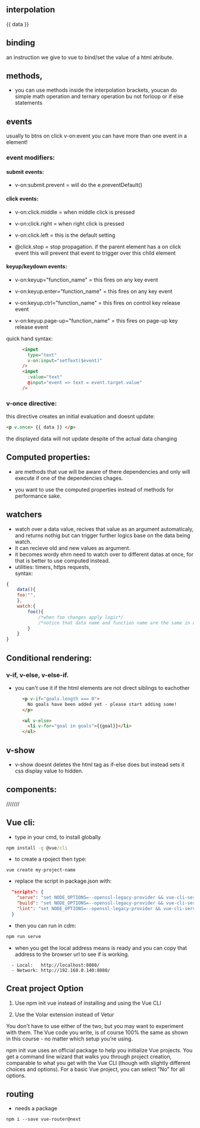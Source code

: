 ## interpolation
{{ data }}

## binding
an instruction we give to vue to bind/set the value of a html atribute.

## methods, 
- you can use methods inside the interpolation brackets, youcan do simple math operation and ternary operation bu not forloop or if else statements

## events
usually to btns on click v-on:event 
you can have more than one event in a element!
### event modifiers:

#### submit events:
- v-on:submit.prevent = will do the e.preventDefault()

#### click events:
- v-on:click.middle = when middle click is pressed
- v-on:click.right = when right click is pressed
- v-on:click.left = this is the default setting

- @click.stop = stop propagation. if the parent element has a on click event this will prevent that event to trigger over this child element

#### keyup/keydown events:
- v-on:keyup="function_name" = this fires on any key event

- v-on:keyup.enter="function_name" = this fires on any key event
- v-on:keyup.ctrl="function_name" = this fires on control key release event
- v-on:keyup.page-up="function_name" = this fires on page-up key release event

quick hand syntax:
```html
      <input
        type="text"
        v-on:input="setText($event)"
      />
      <input
        :value="text"
        @input="event => text = event.target.value"
      />
```
### v-once directive:

this directive creates an initial evaluation and doesnt update:

```html
<p v.once> {{ data }} </p>
```
the displayed data will not update despite of the actual data changing

## Computed properties:

- are methods that vue will be aware of there dependencies and only will execute if one of the dependencies chages.

- you want to use the computed properties instead of methods for performance sake.

## watchers

- watch over a data value, recives that value as an argument automaticaly, and returns nothig but can trigger further logics base on the data being watch.
- it can recieve old and new values as argument.
- it becomes wordy ehrn need to watch over to different datas at once, for that is better to use computed instead. 
- utilities: timers, https requests,  
syntax:
```js
{
    data(){
    foo:"",
    },
    watch:{
        foo(){
            /*when foo changes apply logic*/
            /*notice that data name and function name are the same in order to work*/
        }
    }
}
```
## Conditional rendering:
### v-if, v-else, v-else-if.

- you can't use it if the html elements are not direct siblings to eachother

```html
      <p v-if="goals.length === 0">
        No goals have been added yet - please start adding some!
      </p>

      <ul v-else>
        <li v-for="goal in goals">{{goal}}</li>
      </ul>
```

## v-show
- v-show doesnt deletes the html tag as if-else does but instead sets it css display value to hidden.

## components:

///////

## Vue cli:

- type in your cmd, to install globally 
```cmd
npm install -g @vue/cli
```

- to create a rpoject then type:
```cdm
vue create my-project-name
```
- replace the script in package.json with:

```json
  "scripts": {
    "serve": "set NODE_OPTIONS=--openssl-legacy-provider && vue-cli-service serve",
    "build": "set NODE_OPTIONS=--openssl-legacy-provider && vue-cli-service build",
    "lint": "set NODE_OPTIONS=--openssl-legacy-provider && vue-cli-service lint"
  }
```

- then you can run in cdm:
```cmd
npm run serve
```
- when you get the local address means is ready and you can copy that address to the browser url to see if is working.
```cdm
  - Local:   http://localhost:8080/
  - Network: http://192.168.0.140:8080/
```

## Creat project Option

1. Use npm init vue instead of installing and using the Vue CLI

2. Use the Volar extension instead of Vetur

You don't have to use either of the two, but you may want to experiment with them. The Vue code you write, is of course 100% the same as shown in this course - no matter which setup you're using.

npm init vue uses an official package to help you initialize Vue projects. You get a command line wizard that walks you through project creation, comparable to what you get with the Vue CLI (though with slightly different choices and options). For a basic Vue project, you can select "No" for all options.

## routing
- needs a package
```shell
npm i --save vue-router@next
```